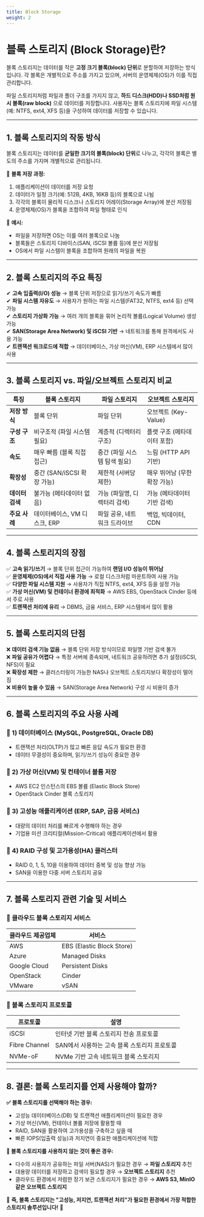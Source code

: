 ```yaml
---
title: Block Storage
weight: 2
---
```

# **블록 스토리지 (Block Storage)란?**  
블록 스토리지는 데이터를 작은 **고정 크기 블록(block) 단위**로 분할하여 저장하는 방식입니다. 각 블록은 개별적으로 주소를 가지고 있으며, 서버의 운영체제(OS)가 이를 직접 관리합니다.  

파일 스토리지처럼 파일과 폴더 구조를 가지지 않고, **하드 디스크(HDD)나 SSD처럼 원시 블록(raw block)** 으로 데이터를 저장합니다. 사용자는 블록 스토리지에 파일 시스템(예: NTFS, ext4, XFS 등)을 구성하여 데이터를 저장할 수 있습니다.  

---

## **1. 블록 스토리지의 작동 방식**  
블록 스토리지는 데이터를 **균일한 크기의 블록(block) 단위**로 나누고, 각각의 블록은 별도의 주소를 가지며 개별적으로 관리됩니다.  

💾 **블록 저장 과정:**  
1. 애플리케이션이 데이터를 저장 요청  
2. 데이터가 일정 크기(예: 512B, 4KB, 16KB 등)의 블록으로 나뉨  
3. 각각의 블록이 물리적 디스크나 스토리지 어레이(Storage Array)에 분산 저장됨  
4. 운영체제(OS)가 블록을 조합하여 파일 형태로 인식  

🔹 **예시:**  
- 파일을 저장하면 OS는 이를 여러 블록으로 나눔  
- 블록들은 스토리지 디바이스(SAN, iSCSI 볼륨 등)에 분산 저장됨  
- OS에서 파일 시스템이 블록을 조합하여 원래의 파일을 복원  

---

## **2. 블록 스토리지의 주요 특징**  
✔ **고속 입출력(I/O) 성능** → 블록 단위 저장으로 읽기/쓰기 속도가 빠름  
✔ **파일 시스템 자유도** → 사용자가 원하는 파일 시스템(FAT32, NTFS, ext4 등) 선택 가능  
✔ **스토리지 가상화 가능** → 여러 개의 블록을 묶어 논리적 볼륨(Logical Volume) 생성 가능  
✔ **SAN(Storage Area Network) 및 iSCSI 기반** → 네트워크를 통해 원격에서도 사용 가능  
✔ **트랜잭션 워크로드에 적합** → 데이터베이스, 가상 머신(VM), ERP 시스템에서 많이 사용  

---

## **3. 블록 스토리지 vs. 파일/오브젝트 스토리지 비교**
| **특징**         | **블록 스토리지** | **파일 스토리지** | **오브젝트 스토리지** |
|-----------------|----------------|----------------|----------------|
| **저장 방식**  | 블록 단위 | 파일 단위 | 오브젝트 (Key-Value) |
| **구성 구조**  | 비구조적 (파일 시스템 필요) | 계층적 (디렉터리 구조) | 플랫 구조 (메타데이터 포함) |
| **속도** | 매우 빠름 (블록 직접 접근) | 중간 (파일 시스템 탐색 필요) | 느림 (HTTP API 기반) |
| **확장성** | 중간 (SAN/iSCSI 확장 가능) | 제한적 (서버당 제한) | 매우 뛰어남 (무한 확장 가능) |
| **데이터 검색** | 불가능 (메타데이터 없음) | 가능 (파일명, 디렉터리 검색) | 가능 (메타데이터 기반 검색) |
| **주요 사례** | 데이터베이스, VM 디스크, ERP | 파일 공유, 네트워크 드라이브 | 백업, 빅데이터, CDN |

---

## **4. 블록 스토리지의 장점**
✅ **고속 읽기/쓰기** → 블록 단위 접근이 가능하여 **랜덤 I/O 성능이 뛰어남**  
✅ **운영체제(OS)에서 직접 사용 가능** → 로컬 디스크처럼 마운트하여 사용 가능  
✅ **다양한 파일 시스템 지원** → 사용자가 직접 NTFS, ext4, XFS 등을 설정 가능  
✅ **가상 머신(VM) 및 컨테이너 환경에 최적화** → AWS EBS, OpenStack Cinder 등에서 주로 사용  
✅ **트랜잭션 처리에 유리** → DBMS, 금융 서비스, ERP 시스템에서 많이 활용  

---

## **5. 블록 스토리지의 단점**
❌ **데이터 검색 기능 없음** → 블록 단위 저장 방식이므로 파일명 기반 검색 불가  
❌ **파일 공유가 어렵다** → 특정 서버에 종속되며, 네트워크 공유하려면 추가 설정(iSCSI, NFS)이 필요  
❌ **확장성 제한** → 클러스터링이 가능한 NAS나 오브젝트 스토리지보다 확장성이 떨어짐  
❌ **비용이 높을 수 있음** → SAN(Storage Area Network) 구성 시 비용이 증가  

---

## **6. 블록 스토리지의 주요 사용 사례**
### **📌 1) 데이터베이스 (MySQL, PostgreSQL, Oracle DB)**
- 트랜잭션 처리(OLTP)가 많고 빠른 응답 속도가 필요한 환경  
- 데이터 무결성이 중요하며, 읽기/쓰기 성능이 중요한 경우  

### **📌 2) 가상 머신(VM) 및 컨테이너 볼륨 저장**
- AWS EC2 인스턴스의 EBS 볼륨 (Elastic Block Store)  
- OpenStack Cinder 블록 스토리지  

### **📌 3) 고성능 애플리케이션 (ERP, SAP, 금융 서비스)**
- 대량의 데이터 처리를 빠르게 수행해야 하는 경우  
- 기업용 미션 크리티컬(Mission-Critical) 애플리케이션에서 활용  

### **📌 4) RAID 구성 및 고가용성(HA) 클러스터**
- RAID 0, 1, 5, 10을 이용하여 데이터 중복 및 성능 향상 가능  
- SAN을 이용한 다중 서버 스토리지 공유  

---

## **7. 블록 스토리지 관련 기술 및 서비스**
### **🔹 클라우드 블록 스토리지 서비스**
| **클라우드 제공업체** | **서비스** |
|----------------|-------------|
| AWS | EBS (Elastic Block Store) |
| Azure | Managed Disks |
| Google Cloud | Persistent Disks |
| OpenStack | Cinder |
| VMware | vSAN |

### **🔹 블록 스토리지 프로토콜**
| **프로토콜** | **설명** |
|-------------|------------------------------------|
| iSCSI | 인터넷 기반 블록 스토리지 전송 프로토콜 |
| Fibre Channel | SAN에서 사용하는 고속 블록 스토리지 프로토콜 |
| NVMe-oF | NVMe 기반 고속 네트워크 블록 스토리지 |

---

## **8. 결론: 블록 스토리지를 언제 사용해야 할까?**
**✅ 블록 스토리지를 선택해야 하는 경우:**  
- 고성능 데이터베이스(DB) 및 트랜잭션 애플리케이션이 필요한 경우  
- 가상 머신(VM), 컨테이너 볼륨 저장에 활용할 때  
- RAID, SAN을 활용하여 고가용성을 구축하고 싶을 때  
- 빠른 IOPS(입출력 성능)과 저지연이 중요한 애플리케이션에 적합  

**🚫 블록 스토리지를 사용하지 않는 것이 좋은 경우:**  
- 다수의 사용자가 공유하는 파일 서버(NAS)가 필요한 경우 → **파일 스토리지** 추천  
- 대용량 데이터를 저장하고 검색이 필요할 경우 → **오브젝트 스토리지** 추천  
- 클라우드 환경에서 저렴한 장기 보관 스토리지가 필요한 경우 → **AWS S3, MinIO 같은 오브젝트 스토리지**  

📌 **즉, 블록 스토리지는 "고성능, 저지연, 트랜잭션 처리"가 필요한 환경에서 가장 적합한 스토리지 솔루션입니다!** 🚀